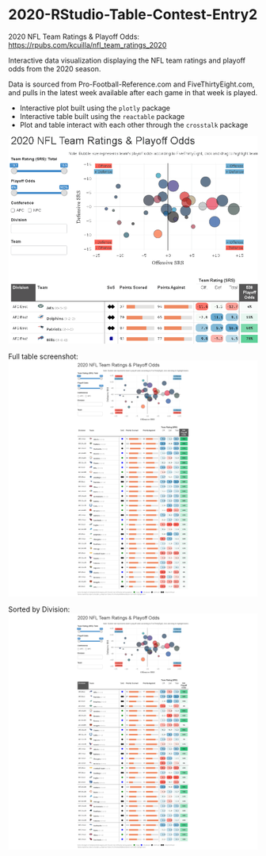 # 2020-RStudio-Table-Contest-Entry2

2020 NFL Team Ratings & Playoff Odds:  https://rpubs.com/kcuilla/nfl_team_ratings_2020

Interactive data visualization displaying the NFL team ratings and playoff odds from the 2020 season. 

Data is sourced from Pro-Football-Reference.com and FiveThirtyEight.com, and pulls in the latest week available after each game in that week is played.

- Interactive plot built using the `plotly` package 
- Interactive table built using the `reactable` package
- Plot and table interact with each other through the `crosstalk` package


![](tabledemo.gif)


Full table screenshot:
![](FullTable.png)


Sorted by Division:
![](SortedByDivision.png)
